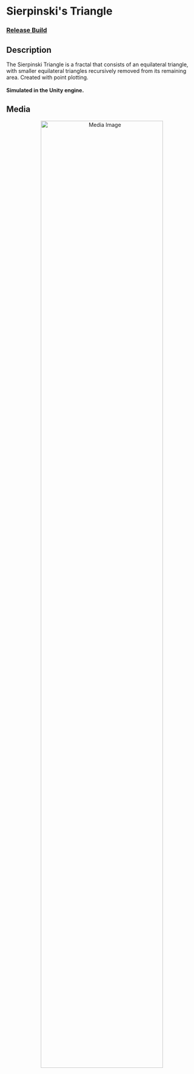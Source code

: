 <h1>Sierpinski's Triangle</h1>

### [Release Build](https://github.com/ItsCam32/SierpinskiTriangle/releases/tag/v1.0.0)

<h2>Description</h2>
The Sierpinski Triangle is a fractal that consists of an equilateral triangle, with smaller equilateral triangles recursively removed from its remaining area. Created with point plotting.
<br>
<br>
<b>Simulated in the Unity engine.</b>

<h2>Media</h2>

<p align="center">
<img src="https://i.imgur.com/HNDgV6n.png" height="80%" width="80%" alt="Media Image"/>
</p>
